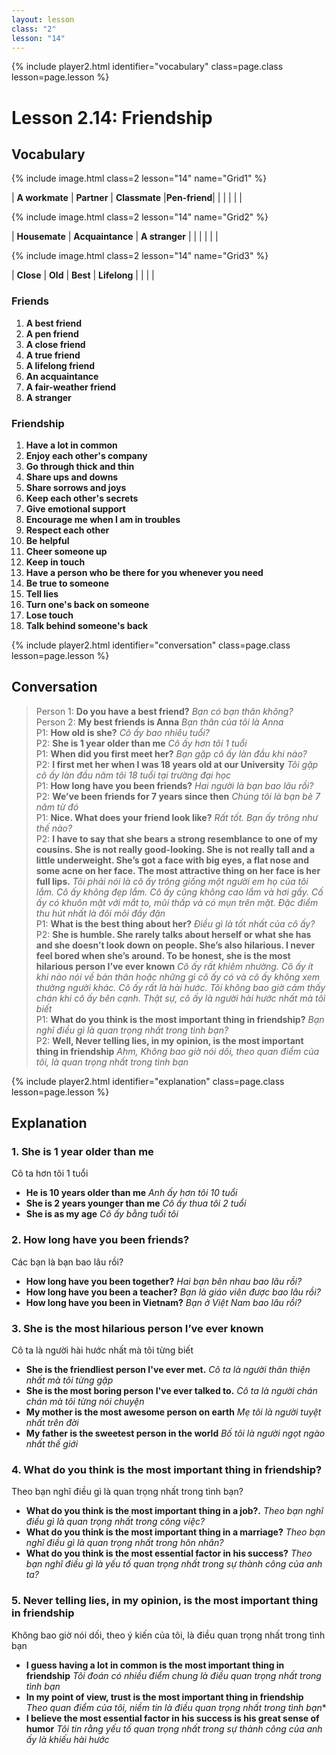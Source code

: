 ```yaml
---
layout: lesson
class: "2"
lesson: "14"	
---
```


{% include player2.html identifier="vocabulary" class=page.class lesson=page.lesson %}
# Lesson 2.14: Friendship


## Vocabulary

{% include image.html class=2 lesson="14" name="Grid1" %}

| **A workmate** | **Partner** | **Classmate** |**Pen-friend**| 
| | | | |

{% include image.html class=2 lesson="14" name="Grid2" %}

| **Housemate**  | **Acquaintance** | **A stranger** | 
| | | | |

{% include image.html class=2 lesson="14" name="Grid3" %}

| **Close** | **Old** | **Best** | **Lifelong**
| | | | 





### Friends

1. **A best friend**
2. **A pen friend**
3. **A close friend**
4. **A true friend**
5. **A lifelong friend**
6. **An acquaintance**
7. **A fair-weather friend**
8. **A stranger**


### Friendship

1. **Have a lot in common**
2. **Enjoy each other's company**
3. **Go through thick and thin**
4. **Share ups and downs**
5. **Share sorrows and joys**
6. **Keep each other's secrets**
7. **Give emotional support**
8. **Encourage me when I am in troubles**
9. **Respect each other**
10. **Be helpful**
11. **Cheer someone up**
12. **Keep in touch**
13. **Have a person who be there for you whenever you need**
14. **Be true to someone**
15. **Tell lies**
16. **Turn one's back on someone**
17. **Lose touch**
18. **Talk behind someone's back**


{% include player2.html identifier="conversation" class=page.class lesson=page.lesson %}
## Conversation


> Person 1: **Do you have a best friend?**    *Bạn có bạn thân không?*   
> Person 2: **My best friends is Anna**  *Bạn thân của tôi là Anna*   
> P1: **How old is she?**   *Cô ấy bao nhiêu tuổi?*   
> P2: **She is 1 year older than me**  *Cô ấy hơn tôi 1 tuổi*   
> P1: **When did you first meet her?** *Bạn gặp cô ấy làn đầu khi nào?*      
> P2: **I first met her when I was 18 years old at our University**    *Tôi gặp cô ấy làn đầu năm tôi 18 tuổi tại trường đại học*   
> P1: **How long have you been friends?**   *Hai người là bạn bao lâu rồi?*    
> P2: **We’ve been friends for 7 years since then**    *Chúng tôi là bạn bè 7 năm từ đó*   
> P1: **Nice. What does your friend look like?** *Rất tốt. Bạn ấy trông như thế nào?*       
> P2: **I have to say that she bears a strong resemblance to one of my cousins. She is not really   good-looking. She is not really tall and a little underweight. She’s got a face with big eyes, a flat nose and some acne on her face. The most attractive thing on her face is her full lips.** *Tôi phải nói là cô ấy trông giống một người em họ của tôi lắm. Cô ấy không đẹp lắm. Cô ấy cũng không cao lắm và hơi gầy. Cố ấy có khuôn mặt với mắt to, mũi thấp và có mụn trên mặt. Đặc điểm thu hút nhất là đôi môi đầy đặn*     
> P1: **What is the best thing about her?**   *Điều gì là tốt nhất của cô ấy?*    
> P2: **She is  humble. She rarely talks about herself or what she has and she doesn’t look down on people.   She’s also hilarious. I never feel bored when she’s around. To be honest, she is the most hilarious person I’ve ever known** *Cô ấy rất khiêm nhường. Cô ấy ít khi nào nói về bản thân hoặc những gì cô ấy có và cô ấy không xem thường người khác. Cô ấy rất là hài hước. Tôi không bao giờ cảm thấy chán khi cô ấy bên cạnh. Thật sự, cô ấy là người hài hước nhất mà tôi biết*     
> P1: **What do you think is the most important thing in friendship?**  *Bạn nghĩ điều gì là quan trọng nhất trong tình bạn?*   
> P2: **Well, Never telling lies, in my opinion, is the most important thing in friendship** *Ahm, Không bao giờ nói dối, theo quan điểm của tôi, là quan trọng nhất trong tình bạn*



{% include player2.html identifier="explanation" class=page.class lesson=page.lesson %}
## Explanation


### 1. She is 1 year older than me

Cô ta hơn tôi 1 tuổi 

- **He is 10 years older than me** *Anh ấy hơn tôi 10 tuổi*
- **She is 2 years younger than me** *Cô ấy thua tôi 2 tuổi*
- **She is as my age** *Cô ấy bằng tuổi tôi*

### 2. How long have you been friends?
Các bạn là bạn bao lâu rồi?

- **How long have you been together?** *Hai bạn bên nhau bao lâu rồi?*   
- **How long have you been a teacher?** *Bạn là giáo viên được bao lâu rồi?*   
- **How long have you been in Vietnam?** *Bạn ở Việt Nam bao lâu rồi?*   

### 3. She is the most hilarious person I’ve ever known
Cô ta là người hài hước nhất mà tôi từng biết

- **She is the friendliest person I've ever met.** *Cô ta là người thân thiện nhất mà tôi từng gặp*
- **She is the most boring person I've ever talked to.** *Cô ta là người chán chán mà tôi từng nói chuyện*
- **My mother is the most awesome person on earth** *Mẹ tôi là người tuyệt nhất trên đời*
- **My father is the sweetest person in the world** *Bố tôi là người ngọt ngào nhất thế giới*

### 4. What do you think is the most important thing in friendship?
Theo bạn nghĩ điều gì là quan trọng nhất trong tình bạn?


- **What do you think is the most important thing in a job?.** *Theo bạn nghĩ điều gì là quan trọng nhất trong công việc?*
- **What do you think is the most important thing in a marriage?** *Theo bạn nghĩ điều gì là quan trọng nhất trong hôn nhân?*
- **What do you think is the most essential factor in his success?** *Theo bạn nghĩ điều gì là yếu tố quan trọng nhất trong sự thành công của anh ta?*

### 5.  Never telling lies, in my opinion, is the most important thing in friendship
Không bao giờ nói dối, theo ý kiến của tôi, là điều quan trọng nhất trong tình bạn


- **I guess having a lot in common is the most important thing in friendship** *Tôi đoán có nhiều điểm chung là điều quan trọng nhất trong tình bạn*
- **In my point of view, trust is the most important thing in friendship** *Theo quan điểm của tôi, niềm tin là điều quan trọng nhất trong tình bạn**
- **I believe the most essential factor in his success is his great sense of humor** *Tôi tin rằng yếu tố quan trọng nhất trong sự thành công của anh ấy là khiếu hài hước*

